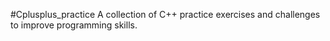 #Cplusplus_practice
A collection of C++ practice exercises and challenges to improve programming skills.

